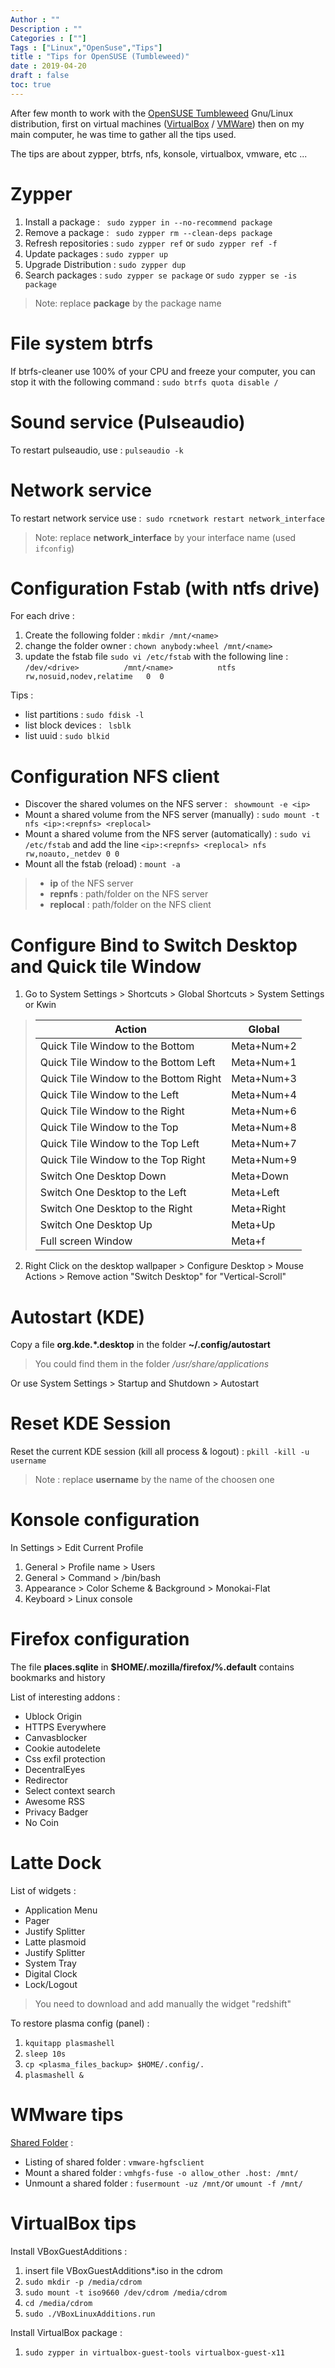 ```yaml
---
Author : ""
Description : ""
Categories : [""]
Tags : ["Linux","OpenSuse","Tips"]
title : "Tips for OpenSUSE (Tumbleweed)"
date : 2019-04-20
draft : false
toc: true
---
```


After few month to work with the [OpenSUSE Tumbleweed](https://www.opensuse.org/#Tumbleweed) Gnu/Linux distribution, first on virtual machines ([VirtualBox](https://www.virtualbox.org) / [VMWare](https:www.vmware.com)) then on my main computer, he was time to gather all the tips used.

The tips are about zypper, btrfs, nfs, konsole, virtualbox, vmware, etc ...
 <!--more-->

# Zypper

 1. Install a package : ` sudo zypper in --no-recommend package`
 2. Remove a package : ` sudo zypper rm --clean-deps package`
 3. Refresh repositories : `sudo zypper ref` or `sudo zypper ref -f`
 4. Update packages : `sudo zypper up`
 5. Upgrade Distribution : `sudo zypper dup`
 6. Search packages : `sudo zypper se package` or `sudo zypper se -is package`

> Note: replace **package** by the package name


# File system btrfs

If btrfs-cleaner use 100% of your CPU and freeze your computer, 
you can stop it with the following command : `sudo btrfs quota disable /`

# Sound service (Pulseaudio)

To restart pulseaudio, use : `pulseaudio -k`

# Network service 

To restart network service use :` sudo rcnetwork restart network_interface`

> Note: replace **network_interface** by your interface name (used `ifconfig`)

# Configuration Fstab (with ntfs drive)
For each drive :

 1. Create the following folder : `mkdir /mnt/<name>`
 2. change the folder owner : `chown anybody:wheel /mnt/<name>` 
 3. update the fstab file `sudo vi /etc/fstab` with the following line : `/dev/<drive>          /mnt/<name>          ntfs     rw,nosuid,nodev,relatime   0  0` 

Tips :
 - list partitions : `sudo fdisk -l`
 - list block devices : ` lsblk`
 - list uuid : `sudo blkid`


# Configuration NFS client

 - Discover the shared volumes on the NFS server : ` showmount -e <ip>`
 - Mount a shared volume from the NFS server (manually) : `sudo mount -t nfs <ip>:<repnfs> <replocal>`
 - Mount a shared volume from the NFS server (automatically) : `sudo vi /etc/fstab` and add the line `<ip>:<repnfs> <replocal> nfs rw,noauto,_netdev 0 0`
 - Mount all the fstab (reload) : `mount -a`

> - **ip** of the NFS server
> - **repnfs** : path/folder on the NFS server
> - **replocal** : path/folder on the NFS client


# Configure Bind to Switch Desktop and Quick tile Window

1. Go to System Settings > Shortcuts > Global Shortcuts > System Settings or Kwin

 >| Action | Global |
 >|--|--|
 >| Quick Tile Window to the Bottom | Meta+Num+2 |
 >| Quick Tile Window to the Bottom Left | Meta+Num+1 |
 >| Quick Tile Window to the Bottom Right | Meta+Num+3 |
 >| Quick Tile Window to the Left | Meta+Num+4 |
 >| Quick Tile Window to the Right | Meta+Num+6 |
 >| Quick Tile Window to the Top | Meta+Num+8 |
 >| Quick Tile Window to the Top Left | Meta+Num+7 |
 >| Quick Tile Window to the Top Right | Meta+Num+9 |
 >| Switch One Desktop Down | Meta+Down |
 >| Switch One Desktop to the Left | Meta+Left |
 >| Switch One Desktop to the Right | Meta+Right |
 >| Switch One Desktop Up | Meta+Up |
 >| Full screen Window | Meta+f |

2. Right Click on the desktop wallpaper > Configure Desktop > Mouse Actions > Remove action "Switch Desktop" for "Vertical-Scroll"


# Autostart (KDE)
Copy a file **org.kde.*.desktop** in the folder **~/.config/autostart**

> You could find them in the folder */usr/share/applications*

Or use System Settings > Startup and Shutdown > Autostart

# Reset KDE Session
Reset the current KDE session (kill all process & logout) : `pkill -kill -u username`

> Note : replace **username** by the name of the choosen one


# Konsole configuration
In Settings > Edit Current Profile

1. General > Profile name > Users
2. General > Command > /bin/bash
3. Appearance > Color Scheme & Background > Monokai-Flat
4. Keyboard > Linux console


# Firefox configuration
The file **places.sqlite** in **$HOME/.mozilla/firefox/%.default** contains bookmarks and history

List of interesting addons :

 - Ublock Origin
 - HTTPS Everywhere
 - Canvasblocker
 - Cookie autodelete
 - Css exfil protection
 - DecentralEyes
 - Redirector
 - Select context search
 - Awesome RSS
 - Privacy Badger
 - No Coin


# Latte Dock
List of widgets :

 - Application Menu
 - Pager
 - Justify Splitter
 - Latte plasmoid
 - Justify Splitter
 - System Tray
 - Digital Clock
 - Lock/Logout

> You need to download and add manually the widget "redshift"


To restore plasma config (panel) :

 1. `kquitapp plasmashell`
 2. `sleep 10s`
 3. `cp <plasma_files_backup> $HOME/.config/.`
 4. `plasmashell &`


# WMware tips
[Shared Folder](https://en.opensuse.org/SDB:VMware_Tools) :

- Listing of shared folder : `vmware-hgfsclient`
- Mount a shared folder : `vmhgfs-fuse -o allow_other .host: /mnt/`
- Unmount a shared folder : `fusermount -uz /mnt/`or `umount -f /mnt/`


# VirtualBox tips

Install VBoxGuestAdditions :

 1. insert file VBoxGuestAdditions*.iso in the cdrom
 2. `sudo mkdir -p /media/cdrom`
 3. `sudo mount -t iso9660 /dev/cdrom /media/cdrom`
 4. `cd /media/cdrom`
 5. `sudo ./VBoxLinuxAdditions.run`

Install VirtualBox package :

 1. `sudo zypper in virtualbox-guest-tools virtualbox-guest-x11`




